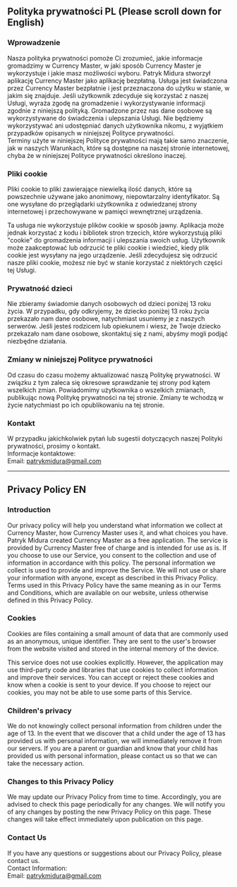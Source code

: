 Polityka prywatności PL (Please scroll down for English)
----------------

### Wprowadzenie  
Nasza polityka prywatności pomoże Ci zrozumieć, jakie informacje gromadzimy w Currency Master, w jaki sposób Currency Master je wykorzystuje i jakie masz możliwości wyboru.
Patryk Midura stworzył aplikację Currency Master jako aplikację bezpłatną. Usługa jest świadczona przez Currency Master bezpłatnie i jest przeznaczona do użytku w stanie, w jakim się znajduje.
Jeśli użytkownik zdecyduje się korzystać z naszej Usługi, wyraża zgodę na gromadzenie i wykorzystywanie informacji zgodnie z niniejszą polityką. Gromadzone przez nas dane osobowe są wykorzystywane do świadczenia i ulepszania Usługi. Nie będziemy wykorzystywać ani udostępniać danych użytkownika nikomu, z wyjątkiem przypadków opisanych w niniejszej Polityce prywatności.  
Terminy użyte w niniejszej Polityce prywatności mają takie samo znaczenie, jak w naszych Warunkach, które są dostępne na naszej stronie internetowej, chyba że w niniejszej Polityce prywatności określono inaczej.

<!-- ### Gromadzenie i wykorzystywanie informacji  
Aby zapewnić lepsze wrażenia podczas korzystania z naszej Usługi, możemy wymagać od użytkownika podania pewnych danych osobowych, w tym między innymi imienia i nazwiska użytkownika, adresu e-mail, płci, lokalizacji, zdjęć. Informacje, o które prosimy, będą przez nas przechowywane i wykorzystywane zgodnie z opisem w niniejszej polityce prywatności.  
Aplikacja korzysta z usług stron trzecich, które mogą gromadzić informacje służące do identyfikacji użytkownika. -->

### Pliki cookie  
Pliki cookie to pliki zawierające niewielką ilość danych, które są powszechnie używane jako anonimowy, niepowtarzalny identyfikator. Są one wysyłane do przeglądarki użytkownika z odwiedzanej strony internetowej i przechowywane w pamięci wewnętrznej urządzenia.  

Ta usługa nie wykorzystuje plików cookie w sposób jawny. Aplikacja może jednak korzystać z kodu i bibliotek stron trzecich, które wykorzystują pliki "cookie" do gromadzenia informacji i ulepszania swoich usług. Użytkownik może zaakceptować lub odrzucić te pliki cookie i wiedzieć, kiedy plik cookie jest wysyłany na jego urządzenie. Jeśli zdecydujesz się odrzucić nasze pliki cookie, możesz nie być w stanie korzystać z niektórych części tej Usługi.  

<!-- ### Informacje o lokalizacji  
Niektóre usługi mogą wykorzystywać informacje o lokalizacji przesyłane z telefonów komórkowych użytkowników. Używamy tych informacji wyłącznie w zakresie niezbędnym dla danej usługi.  

### Informacje o urządzeniu  
W niektórych przypadkach zbieramy informacje z urządzenia użytkownika. Informacje te będą wykorzystywane w celu świadczenia lepszych usług i zapobiegania oszustwom. Ponadto takie informacje nie będą zawierać danych umożliwiających identyfikację poszczególnych użytkowników.

### Dostawcy usług  
Możemy zatrudniać firmy i osoby trzecie z następujących powodów:  
* Aby ułatwić korzystanie z naszej Usługi;
* W celu świadczenia Usługi w naszym imieniu;
* W celu świadczenia usług związanych z Usługą;
* Aby pomóc nam w analizie sposobu korzystania z naszej Usługi.  

Chcemy poinformować użytkowników tej Usługi, że te osoby trzecie mają dostęp do Danych Osobowych użytkownika. Powodem jest wykonywanie zadań przypisanych im w naszym imieniu. Są one jednak zobowiązane do nieujawniania ani niewykorzystywania tych informacji w żadnym innym celu.

### Bezpieczeństwo  
Cenimy zaufanie, jakim darzysz nas, przekazując nam swoje dane osobowe, dlatego staramy się stosować komercyjnie akceptowalne środki ich ochrony. Należy jednak pamiętać, że żadna metoda transmisji przez Internet lub metoda elektronicznego przechowywania danych nie jest w 100% bezpieczna i niezawodna, a my nie możemy zagwarantować ich całkowitego bezpieczeństwa. -->

### Prywatność dzieci  
Nie zbieramy świadomie danych osobowych od dzieci poniżej 13 roku życia. W przypadku, gdy odkryjemy, że dziecko poniżej 13 roku życia przekazało nam dane osobowe, natychmiast usuniemy je z naszych serwerów. Jeśli jesteś rodzicem lub opiekunem i wiesz, że Twoje dziecko przekazało nam dane osobowe, skontaktuj się z nami, abyśmy mogli podjąć niezbędne działania.  

### Zmiany w niniejszej Polityce prywatności  
Od czasu do czasu możemy aktualizować naszą Politykę prywatności. W związku z tym zaleca się okresowe sprawdzanie tej strony pod kątem wszelkich zmian. Powiadomimy użytkownika o wszelkich zmianach, publikując nową Politykę prywatności na tej stronie. Zmiany te wchodzą w życie natychmiast po ich opublikowaniu na tej stronie.  

### Kontakt  
W przypadku jakichkolwiek pytań lub sugestii dotyczących naszej Polityki prywatności, prosimy o kontakt.  
Informacje kontaktowe:  
Email: patrykmidura@gmail.com

----------------

Privacy Policy EN
----------------

### Introduction  
Our privacy policy will help you understand what information we collect at Currency Master, how Currency Master uses it, and what choices you have.
Patryk Midura created Currency Master as a free application. The service is provided by Currency Master free of charge and is intended for use as is.
If you choose to use our Service, you consent to the collection and use of information in accordance with this policy. The personal information we collect is used to provide and improve the Service. We will not use or share your information with anyone, except as described in this Privacy Policy.  
Terms used in this Privacy Policy have the same meaning as in our Terms and Conditions, which are available on our website, unless otherwise defined in this Privacy Policy.

<!-- ### Collection and use of information.  
In order to provide you with a better experience when using our Service, we may require you to provide us with certain personal information, including but not limited to your name, email address, gender, location, photos. The information we ask for will be stored and used by us as described in this privacy policy.  
The application uses third parties that may collect information to identify you. -->

### Cookies  
Cookies are files containing a small amount of data that are commonly used as an anonymous, unique identifier. They are sent to the user's browser from the website visited and stored in the internal memory of the device.  

This service does not use cookies explicitly. However, the application may use third-party code and libraries that use cookies to collect information and improve their services. You can accept or reject these cookies and know when a cookie is sent to your device. If you choose to reject our cookies, you may not be able to use some parts of this Service.

<!-- ### Location information  
Some services may use location information sent from users' cell phones. We only use this information to the extent necessary for the service.  

### Device information  
In some cases, we collect information from your device. This information will be used to provide better services and prevent fraud. In addition, such information will not contain personally identifiable information about individual users.

### Service providers  
We may employ companies and third parties for the following reasons:  
* To facilitate the use of our Service;
* To provide the Service on our behalf;
* To provide services related to the Service;
* To help us analyze how our Service is used.  

We want to inform users of this Service that these third parties have access to your Personal Information. The reason is to perform tasks assigned to them on our behalf. However, they are obligated not to disclose or use this information for any other purpose.

### Security  
We value the trust you place in us by providing us with your personal information, so we strive to use commercially acceptable means to protect it. However, please note that no method of transmission over the Internet or method of electronic storage is 100% secure and reliable, and we cannot guarantee its complete security. -->

### Children's privacy  
We do not knowingly collect personal information from children under the age of 13. In the event that we discover that a child under the age of 13 has provided us with personal information, we will immediately remove it from our servers. If you are a parent or guardian and know that your child has provided us with personal information, please contact us so that we can take the necessary action.  

### Changes to this Privacy Policy  
We may update our Privacy Policy from time to time. Accordingly, you are advised to check this page periodically for any changes. We will notify you of any changes by posting the new Privacy Policy on this page. These changes will take effect immediately upon publication on this page.  

### Contact Us  
If you have any questions or suggestions about our Privacy Policy, please contact us.  
Contact Information:  
Email: patrykmidura@gmail.com
